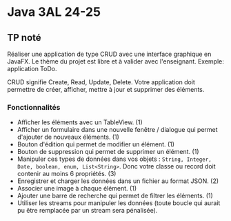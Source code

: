 # Java 3AL 24-25

## TP noté

Réaliser une application de type CRUD avec une interface graphique en JavaFX. Le thème du projet est libre et à valider avec l'enseignant. Exemple: application ToDo.

CRUD signifie Create, Read, Update, Delete. Votre application doit permettre de créer, afficher, mettre à jour et supprimer des éléments.

### Fonctionnalités

- Afficher les éléments avec un TableView. (1)
- Afficher un formulaire dans une nouvelle fenêtre / dialogue qui permet d'ajouter de nouveaux éléments. (1)
- Bouton d'édition qui permet de modifier un élément. (1)
- Bouton de suppression qui permet de supprimer un élément. (1)
- Manipuler ces types de données dans vos objets : `String, Integer, Date, boolean, enum, List<String>`. Donc votre classe ou record doit contenir au moins 6 propriétés. (3)
- Enregistrer et charger les données dans un fichier au format JSON. (2)
- Associer une image à chaque élément. (1)
- Ajouter une barre de recherche qui permet de filtrer les éléments. (1)
- Utiliser les streams pour manipuler les données (toute boucle qui aurait pu être remplacée par un stream sera pénalisée).